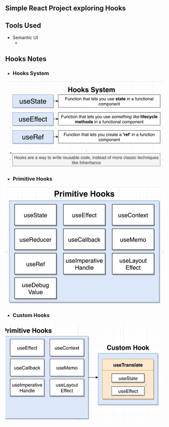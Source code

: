 ## Simple React Project exploring Hooks

## Tools Used
- Semantic UI
    - <link rel="stylesheet" href="https://cdnjs.cloudflare.com/ajax/libs/semantic-ui/2.4.1/semantic.min.css" />

## Hooks Notes
- ### Hooks System
![hooks-system](https://github.com/kawgh1/react-widgets/blob/main/hooks-system.png)

- ### Primitive Hooks
![primitive-hooks](https://github.com/kawgh1/react-widgets/blob/main/primitive-hooks.png)

- ### Custom Hooks
![custom-hooks](https://github.com/kawgh1/react-widgets/blob/main/cutsom-hooks.png)
